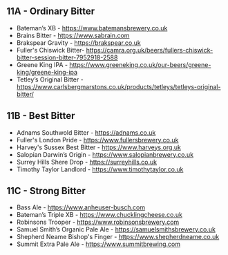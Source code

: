 ## 11A - Ordinary Bitter

- Bateman’s XB - https://www.batemansbrewery.co.uk
- Brains Bitter - https://www.sabrain.com
- Brakspear Gravity - https://brakspear.co.uk
- Fuller's Chiswick Bitter- https://camra.org.uk/beers/fullers-chiswick-bitter-session-bitter-7952918-2588
- Greene King IPA - https://www.greeneking.co.uk/our-beers/greene-king/greene-king-ipa
- Tetley’s Original Bitter - https://www.carlsbergmarstons.co.uk/products/tetleys/tetleys-original-bitter/

## 11B - Best Bitter

- Adnams Southwold Bitter - https://adnams.co.uk
- Fuller's London Pride - https://www.fullersbrewery.co.uk
- Harvey's Sussex Best Bitter - https://www.harveys.org.uk
- Salopian Darwin’s Origin - https://www.salopianbrewery.co.uk
- Surrey Hills Shere Drop - https://surreyhills.co.uk
- Timothy Taylor Landlord - https://www.timothytaylor.co.uk

## 11C - Strong Bitter

- Bass Ale - https://www.anheuser-busch.com
- Bateman’s Triple XB - https://www.chucklingcheese.co.uk
- Robinsons Trooper - https://www.robinsonsbrewery.com
- Samuel Smith’s Organic Pale Ale - https://samuelsmithsbrewery.co.uk
- Shepherd Neame Bishop's Finger - https://www.shepherdneame.co.uk
- Summit Extra Pale Ale - https://www.summitbrewing.com
